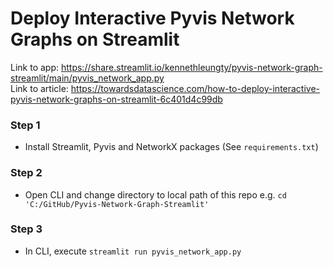 # Deploy Interactive Pyvis Network Graphs on Streamlit

Link to app: https://share.streamlit.io/kennethleungty/pyvis-network-graph-streamlit/main/pyvis_network_app.py  
Link to article: https://towardsdatascience.com/how-to-deploy-interactive-pyvis-network-graphs-on-streamlit-6c401d4c99db

### Step 1
- Install Streamlit, Pyvis and NetworkX packages (See `requirements.txt`)

### Step 2
- Open CLI and change directory to local path of this repo e.g. `cd 'C:/GitHub/Pyvis-Network-Graph-Streamlit'`

### Step 3
- In CLI, execute `streamlit run pyvis_network_app.py`


